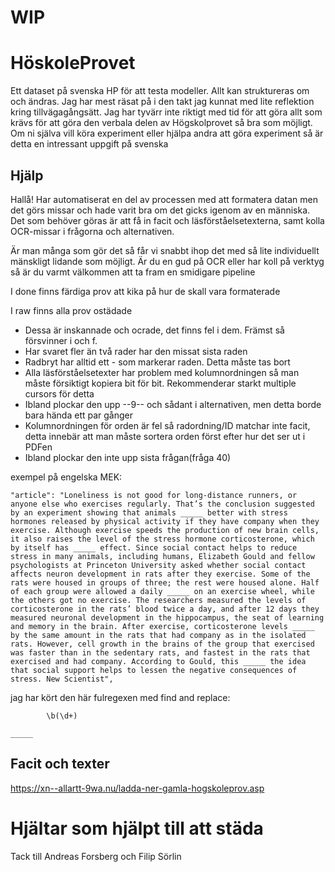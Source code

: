 # WIP

# HöskoleProvet
 Ett dataset på svenska HP för att testa modeller. Allt kan struktureras om och ändras. Jag har mest räsat på i den takt jag kunnat med lite reflektion kring tillvägagångsätt. Jag har tyvärr inte riktigt med tid för att göra allt som krävs för att göra den verbala delen av Högskolprovet så bra som möjligt. Om ni själva vill köra experiment eller hjälpa andra att göra experiment så är detta en intressant uppgift på svenska
 
## Hjälp

Hallå!
Har automatiserat en del av processen med att formatera datan men det görs missar och hade varit bra om det gicks igenom av en människa. Det som behöver göras är att få in facit och läsförståelsetexterna, samt kolla OCR-missar i frågorna och alternativen.
  
Är man många som gör det så får vi snabbt ihop det med så lite individuellt mänskligt lidande som möjligt. Är du en gud på OCR eller har koll på verktyg så är du varmt välkommen att ta fram en smidigare pipeline

I done finns färdiga prov att kika på hur de skall vara formaterade

I raw finns alla prov ostädade

- Dessa är inskannade och ocrade, det finns fel i dem. Främst så försvinner i och f.
- Har svaret fler än två rader har den missat sista raden
- Radbryt har alltid ett - som markerar raden. Detta måste tas bort
- Alla läsförståelsetexter har problem med kolumnordningen så man måste försiktigt kopiera bit för bit. Rekommenderar starkt  multiple cursors för detta
- Ibland plockar den upp --9-- och sådant i alternativen, men detta borde bara hända ett par gånger
- Kolumnordningen för orden är fel så radordning/ID matchar inte facit, detta innebär att man måste sortera orden först efter hur det ser ut i PDFen
- Ibland plockar den inte upp sista frågan(fråga 40)

exempel på engelska MEK:
```
"article": "Loneliness is not good for long-distance runners, or anyone else who exercises regularly. That’s the conclusion suggested by an experiment showing that animals _____ better with stress hormones released by physical activity if they have company when they exercise. Although exercise speeds the production of new brain cells, it also raises the level of the stress hormone corticosterone, which by itself has _____ effect. Since social contact helps to reduce stress in many animals, including humans, Elizabeth Gould and fellow psychologists at Princeton University asked whether social contact affects neuron development in rats after they exercise. Some of the rats were housed in groups of three; the rest were housed alone. Half of each group were allowed a daily _____ on an exercise wheel, while the others got no exercise. The researchers measured the levels of corticosterone in the rats’ blood twice a day, and after 12 days they measured neuronal development in the hippocampus, the seat of learning and memory in the brain. After exercise, corticosterone levels _____ by the same amount in the rats that had company as in the isolated rats. However, cell growth in the brains of the group that exercised was faster than in the sedentary rats, and fastest in the rats that exercised and had company. According to Gould, this _____ the idea that social support helps to lessen the negative consequences of stress. New Scientist",
```

jag har kört den här fulregexen med find and replace:
```
        \b(\d+)        
```
```
_____
```
 
## Facit och texter
https://xn--allartt-9wa.nu/ladda-ner-gamla-hogskoleprov.asp



# Hjältar som hjälpt till att städa
Tack till Andreas Forsberg och Filip Sörlin

